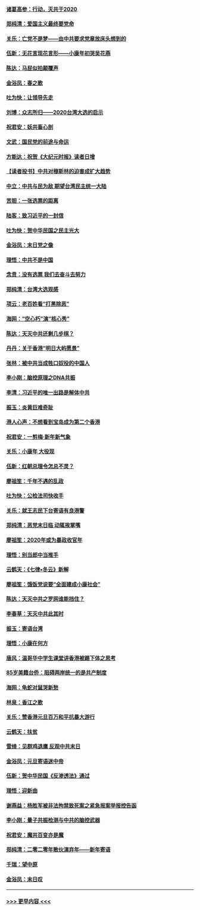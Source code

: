 #### [诸葛高参：行动，灭共于2020](../pages/nsc993/n11804120.md?t=01191611) 
#### [郑纯清：爱国主义最终要党命](../pages/nsc993/n11802197.md?t=01191611) 
#### [关乐：亡党不是梦——由中共要求党章放床头想到的](../pages/nsc993/n11802156.md?t=01191611) 
#### [伍新：无花言现花言形——小康年初哭吴花燕](../pages/nsc993/n11800044.md?t=01191611) 
#### [陈达：马屁似拍颠覆声](../pages/nsc993/n11800010.md?t=01191611) 
#### [金浴凤：春之歌](../pages/nsc993/n11797687.md?t=01191611) 
#### [吐为快：让领导先走](../pages/nsc993/n11797512.md?t=01191611) 
#### [刘博：众志所归——2020台湾大选的启示](../pages/nsc993/n11796878.md?t=01191611) 
#### [祝君安：妖共畜心剖](../pages/nsc993/n11794273.md?t=01191611) 
#### [文武：国民党的前途与命运](../pages/nsc993/n11794198.md?t=01191611) 
#### [方能达：祝贺《大纪元时报》读者日增](../pages/nsc993/n11793807.md?t=01191611) 
#### [【读者投书】中共对穆斯林的迫害成扩大趋势](../pages/nsc993/n11791371.md?t=01191611) 
#### [中立：中共与民为敌 期望台湾民主统一大陆](../pages/nsc993/n11790392.md?t=01191611) 
#### [苦胆：一张选票的距离](../pages/nsc993/n11788914.md?t=01191611) 
#### [陆客：致习近平的一封信](../pages/nsc993/n11788867.md?t=01191611) 
#### [吐为快：贺中华民国之民主光大](../pages/nsc993/n11788618.md?t=01191611) 
#### [金浴凤：末日党之像](../pages/nsc993/n11787475.md?t=01191611) 
#### [理悟：中共不是中国](../pages/nsc993/n11787463.md?t=01191611) 
#### [念贲：没有选票  我们去奋斗去努力](../pages/nsc993/n11787398.md?t=01191611) 
#### [郑纯清：台湾大选观感](../pages/nsc993/n11786210.md?t=01191611) 
#### [项云：老百姓看“打黑除恶”](../pages/nsc993/n11785398.md?t=01191611) 
#### [海网：“空心朽”演“核心秀”](../pages/nsc993/n11783874.md?t=01191611) 
#### [陈达：天灭中共还剩几步棋？](../pages/nsc993/n11783719.md?t=01191611) 
#### [丹丹：关于香港“明日大屿愿景”](../pages/nsc993/n11783273.md?t=01191611) 
#### [张林：被中共当成牲口奴役的中国人](../pages/nsc993/n11782397.md?t=01191611) 
#### [李小刚：脑控原理之DNA共振](../pages/nsc993/n11780962.md?t=01191611) 
#### [李清：习近平的唯一出路是解体中共](../pages/nsc993/n11780866.md?t=01191611) 
#### [振玉：炎黄巨难奇耻](../pages/nsc993/n11779632.md?t=01191611) 
#### [港人心声：不想看到宝岛成为第二个香港](../pages/nsc993/n11778817.md?t=01191611) 
#### [祝君安：一剪梅‧新年新气象](../pages/nsc993/n11776340.md?t=01191611) 
#### [关乐：小康年 大役现](../pages/nsc993/n11774213.md?t=01191611) 
#### [伍新：红朝总理令怎总不灵？](../pages/nsc993/n11770813.md?t=01191611) 
#### [廖祖笙：千年不遇的乱政](../pages/nsc993/n11770373.md?t=01191611) 
#### [吐为快：公检法司快收手](../pages/nsc993/n11770359.md?t=01191611) 
#### [关乐：就王志民下台寄语有良港警](../pages/nsc993/n11769903.md?t=01191611) 
#### [郑纯清：恶党末日临 动辄挨掌嘴](../pages/nsc993/n11769356.md?t=01191611) 
#### [廖祖笙：2020年或为暴政收官年](../pages/nsc993/n11768216.md?t=01191611) 
#### [理悟：别当郎中当推手](../pages/nsc993/n11768243.md?t=01191611) 
#### [云鹤天：《七律▪冬云》新解](../pages/nsc993/n11768204.md?t=01191611) 
#### [廖祖笙：饿饭党说要“全面建成小康社会”](../pages/nsc993/n11767482.md?t=01191611) 
#### [陈达：天灭中共之罗网谁能挡住？](../pages/nsc993/n11767465.md?t=01191611) 
#### [李春草：天灭中共此其时](../pages/nsc993/n11767452.md?t=01191611) 
#### [振玉：寄语台湾](../pages/nsc993/n11767432.md?t=01191611) 
#### [理悟：小康在何方](../pages/nsc993/n11767394.md?t=01191611) 
#### [唐风：温哥华中学生课堂讲香港被踢下体之思考](../pages/nsc993/n11766848.md?t=01191611) 
#### [85岁美籍台侨：阻碍两岸统一的是共产制度](../pages/nsc993/n11765043.md?t=01191611) 
#### [海网：龟蛇对鼠哭新愁](../pages/nsc993/n11764895.md?t=01191611) 
#### [林泉：香江之歌](../pages/nsc993/n11764415.md?t=01191611) 
#### [关乐：赞香港元旦百万和平抗暴大游行](../pages/nsc993/n11764382.md?t=01191611) 
#### [云鹤天：扶贫](../pages/nsc993/n11764245.md?t=01191611) 
#### [雪绮：见群鸡退鹰  反观中共末日](../pages/nsc993/n11762112.md?t=01191611) 
#### [金浴凤：元旦寄语迷中帝](../pages/nsc993/n11761788.md?t=01191611) 
#### [伍新：贺中华民国《反渗透法》通过](../pages/nsc993/n11761994.md?t=01191611) 
#### [理悟：迎新曲](../pages/nsc993/n11761152.md?t=01191611) 
#### [谢燕益：杨胜军被非法拘禁致死案之紧急报案举报控告函](../pages/nsc993/n11756134.md?t=01191611) 
#### [李小刚：量子共振检测与中共的脑控武器](../pages/nsc993/n11754518.md?t=01191611) 
#### [祝君安：魔共百变亦是魔](../pages/nsc993/n11754469.md?t=01191611) 
#### [郑纯清：二零二零年散伙演弃年——新年寄语](../pages/nsc993/n11754195.md?t=01191611) 
#### [千瑞：望中原](../pages/nsc993/n11754159.md?t=01191611) 
#### [金浴凤：末日叹](../pages/nsc993/n11752359.md?t=01191611) 

----
#### [ >>> 更早内容 <<< ](../indexes/nsc993-earlier.md)
